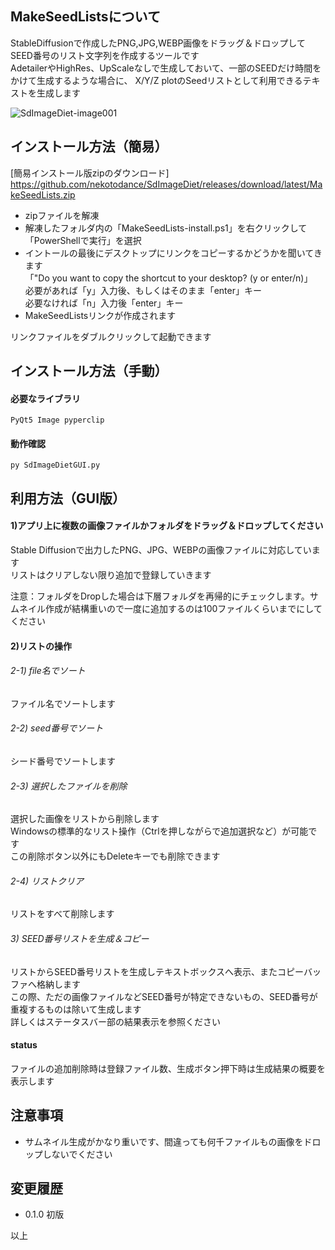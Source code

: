 ## MakeSeedListsについて
StableDiffusionで作成したPNG,JPG,WEBP画像をドラッグ＆ドロップしてSEED番号のリスト文字列を作成するツールです  
AdetailerやHighRes、UpScaleなしで生成しておいて、一部のSEEDだけ時間をかけて生成するような場合に、
X/Y/Z plotのSeedリストとして利用できるテキストを生成します  

![SdImageDiet-image001](docs/SdImageDiet-image001.jpg)

## インストール方法（簡易）
[簡易インストール版zipのダウンロード] https://github.com/nekotodance/SdImageDiet/releases/download/latest/MakeSeedLists.zip

- zipファイルを解凍
- 解凍したフォルダ内の「MakeSeedLists-install.ps1」を右クリックして「PowerShellで実行」を選択
- イントールの最後にデスクトップにリンクをコピーするかどうかを聞いてきます  
「"Do you want to copy the shortcut to your desktop? (y or enter/n)」  
必要があれば「y」入力後、もしくはそのまま「enter」キー  
必要なければ「n」入力後「enter」キー  
- MakeSeedListsリンクが作成されます

リンクファイルをダブルクリックして起動できます

## インストール方法（手動）
#### 必要なライブラリ
    PyQt5 Image pyperclip
#### 動作確認
    py SdImageDietGUI.py

## 利用方法（GUI版）
#### 1)アプリ上に複数の画像ファイルかフォルダをドラッグ＆ドロップしてください  
Stable Diffusionで出力したPNG、JPG、WEBPの画像ファイルに対応しています  
リストはクリアしない限り追加で登録していきます  

注意：フォルダをDropした場合は下層フォルダを再帰的にチェックします。サムネイル作成が結構重いので一度に追加するのは100ファイルくらいまでにしてください  

#### 2)リストの操作  
###### 2-1) file名でソート
ファイル名でソートします  
###### 2-2) seed番号でソート
シード番号でソートします  
###### 2-3) 選択したファイルを削除
選択した画像をリストから削除します  
Windowsの標準的なリスト操作（Ctrlを押しながらで追加選択など）が可能です  
この削除ボタン以外にもDeleteキーでも削除できます  
###### 2-4) リストクリア
リストをすべて削除します  

###### 3) SEED番号リストを生成＆コピー
リストからSEED番号リストを生成しテキストボックスへ表示、またコピーバッファへ格納します  
この際、ただの画像ファイルなどSEED番号が特定できないもの、SEED番号が重複するものは除いて生成します  
詳しくはステータスバー部の結果表示を参照ください  

#### status
ファイルの追加削除時は登録ファイル数、生成ボタン押下時は生成結果の概要を表示します  

## 注意事項
- サムネイル生成がかなり重いです、間違っても何千ファイルもの画像をドロップしないでください  

## 変更履歴
- 0.1.0 初版  

以上
